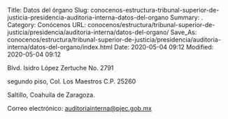 Title: Datos del órgano
Slug: conocenos-estructura-tribunal-superior-de-justicia-presidencia-auditoria-interna-datos-del-organo
Summary: .
Category: Conócenos
URL: conocenos/estructura/tribunal-superior-de-justicia/presidencia/auditoria-interna/datos-del-organo/
Save_As: conocenos/estructura/tribunal-superior-de-justicia/presidencia/auditoria-interna/datos-del-organo/index.html
Date: 2020-05-04 09:12
Modified: 2020-05-04 09:12



Blvd. Isidro López Zertuche No. 2791

segundo piso, Col. Los Maestros C.P. 25260 

Saltillo, Coahuila de Zaragoza.

Correo electrónico: auditoriainterna@pjec.gob.mx




